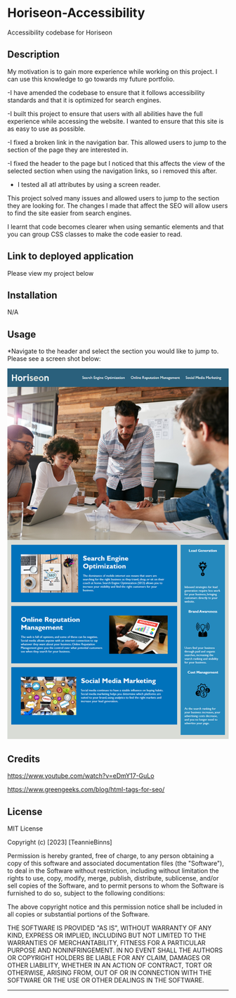 # Horiseon-Accessibility
Accessibility codebase for Horiseon

## Description

My motivation is to gain more experience while working on this project. I can use this knowledge to go towards my future portfolio. 

-I have amended the codebase to ensure that it follows accessibility standards and that it is optimized for search engines.

-I built this project to ensure that users with all abilities have the full experience while accessing the website. I wanted to ensure that this site is as easy to use as possible. 

-I fixed a broken link in the navigation bar. This allowed users to jump to the section of the page they are interested in. 

-I fixed the header to the page but I noticed that this affects the view of the selected section when using the navigation links, so i removed this after.

- I tested all atl attributes by using a screen reader.

This project solved many issues and allowed users to jump to the section they are looking for. The changes I made that affect the SEO will allow users to find the site easier from search engines. 

I learnt that code becomes clearer when using semantic elements and that you can group CSS classes to make the code easier to read. 


## Link to deployed application
Please view my project below

## Installation

N/A

## Usage

*Navigate to the header and select the section you would like to jump to. Please see a screen shot below:

![alt text](starter/assets/images/screenshot.png)


## Credits

https://www.youtube.com/watch?v=eDmY17-GuLo

https://www.greengeeks.com/blog/html-tags-for-seo/


## License

MIT License

Copyright (c) [2023] [TeannieBinns]

Permission is hereby granted, free of charge, to any person obtaining a copy
of this software and associated documentation files (the "Software"), to deal
in the Software without restriction, including without limitation the rights
to use, copy, modify, merge, publish, distribute, sublicense, and/or sell
copies of the Software, and to permit persons to whom the Software is
furnished to do so, subject to the following conditions:

The above copyright notice and this permission notice shall be included in all
copies or substantial portions of the Software.

THE SOFTWARE IS PROVIDED "AS IS", WITHOUT WARRANTY OF ANY KIND, EXPRESS OR
IMPLIED, INCLUDING BUT NOT LIMITED TO THE WARRANTIES OF MERCHANTABILITY,
FITNESS FOR A PARTICULAR PURPOSE AND NONINFRINGEMENT. IN NO EVENT SHALL THE
AUTHORS OR COPYRIGHT HOLDERS BE LIABLE FOR ANY CLAIM, DAMAGES OR OTHER
LIABILITY, WHETHER IN AN ACTION OF CONTRACT, TORT OR OTHERWISE, ARISING FROM,
OUT OF OR IN CONNECTION WITH THE SOFTWARE OR THE USE OR OTHER DEALINGS IN THE
SOFTWARE.

---